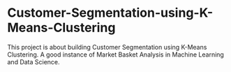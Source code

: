 # Customer-Segmentation-using-K-Means-Clustering

This project is about building Customer Segmentation using K-Means Clustering. A good instance of Market Basket Analysis in Machine Learning and Data Science.
